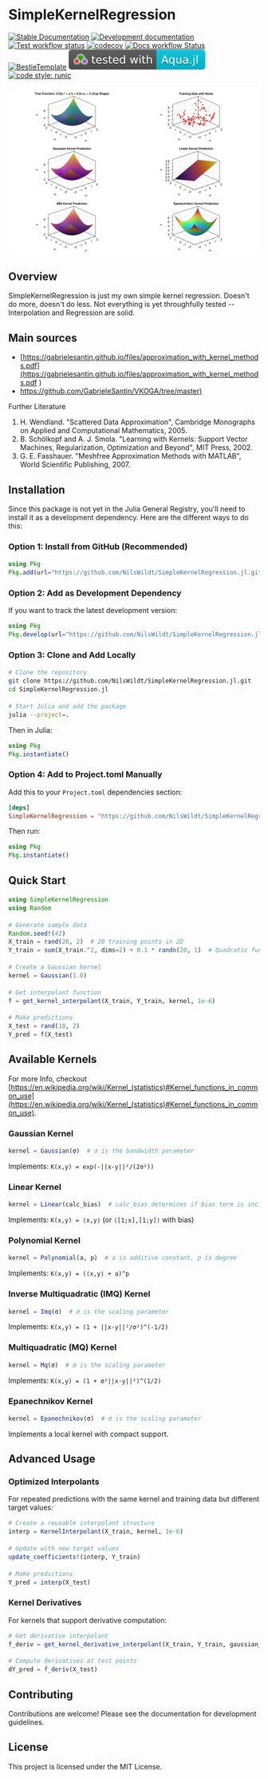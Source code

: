 # SimpleKernelRegression

[![Stable Documentation](https://img.shields.io/badge/docs-stable-blue.svg)](https://NilsWildt.github.io/SimpleKernelRegression.jl/stable)
[![Development documentation](https://img.shields.io/badge/docs-dev-blue.svg)](https://NilsWildt.github.io/SimpleKernelRegression.jl/dev)
[![Test workflow status](https://github.com/NilsWildt/SimpleKernelRegression.jl/actions/workflows/Test.yml/badge.svg?branch=main)](https://github.com/NilsWildt/SimpleKernelRegression.jl/actions/workflows/Test.yml?query=branch%3Amain)
[![codecov](https://codecov.io/github/NilsWildt/SimpleKernelregression.jl/graph/badge.svg?token=AK3U2LS9BZ)](https://codecov.io/github/NilsWildt/SimpleKernelregression.jl)
[![Docs workflow Status](https://github.com/NilsWildt/SimpleKernelRegression.jl/actions/workflows/Docs.yml/badge.svg?branch=main)](https://github.com/NilsWildt/SimpleKernelRegression.jl/actions/workflows/Docs.yml?query=branch%3Amain)
[![BestieTemplate](https://img.shields.io/endpoint?url=https://raw.githubusercontent.com/JuliaBesties/BestieTemplate.jl/main/docs/src/assets/badge.json)](https://github.com/JuliaBesties/BestieTemplate.jl)
[![Aqua QA](https://raw.githubusercontent.com/JuliaTesting/Aqua.jl/master/badge.svg)](https://github.com/JuliaTesting/Aqua.jl)
[![code style: runic](https://img.shields.io/badge/code_style-%E1%9A%B1%E1%9A%A2%E1%9A%BE%E1%9B%81%E1%9A%B2-black)](https://github.com/fredrikekre/Runic.jl)


![Kernel Regression Example](kernel_regression_3d_example.png)

## Overview

SimpleKernelRegression is just my own simple kernel regression. Doesn't do more, doesn't do less. Not everything is yet throughfully tested -- Interpolation and Regression are solid.

## Main sources

* [https://gabrielesantin.github.io/files/approximation_with_kernel_methods.pdf](https://gabrielesantin.github.io/files/approximation_with_kernel_methods.pdf )
* [https://github.com/GabrieleSantin/VKOGA/tree/master)](https://github.com/GabrieleSantin/VKOGA/tree/master )

Further Literature
1. H. Wendland. "Scattered Data Approximation", Cambridge Monographs on Applied and Computational Mathematics, 2005.
2. B. Schölkopf and A. J. Smola. "Learning with Kernels: Support Vector Machines, Regularization, Optimization and Beyond", MIT Press, 2002.
3. G. E. Fasshauer. "Meshfree Approximation Methods with MATLAB", World Scientific Publishing, 2007.


## Installation

Since this package is not yet in the Julia General Registry, you'll need to install it as a development dependency. Here are the different ways to do this:

### Option 1: Install from GitHub (Recommended)

```julia
using Pkg
Pkg.add(url="https://github.com/NilsWildt/SimpleKernelRegression.jl.git")
```

### Option 2: Add as Development Dependency

If you want to track the latest development version:

```julia
using Pkg
Pkg.develop(url="https://github.com/NilsWildt/SimpleKernelRegression.jl.git")
```

### Option 3: Clone and Add Locally

```bash
# Clone the repository
git clone https://github.com/NilsWildt/SimpleKernelRegression.jl.git
cd SimpleKernelRegression.jl

# Start Julia and add the package
julia --project=.
```

Then in Julia:
```julia
using Pkg
Pkg.instantiate()
```

### Option 4: Add to Project.toml Manually

Add this to your `Project.toml` dependencies section:
```toml
[deps]
SimpleKernelRegression = "https://github.com/NilsWildt/SimpleKernelRegression.jl.git"
```

Then run:
```julia
using Pkg
Pkg.instantiate()
```


## Quick Start

```julia
using SimpleKernelRegression
using Random

# Generate sample data
Random.seed!(42)
X_train = rand(20, 2)  # 20 training points in 2D
Y_train = sum(X_train.^2, dims=2) + 0.1 * randn(20, 1)  # Quadratic function with noise

# Create a Gaussian kernel
kernel = Gaussian(1.0)

# Get interpolant function
f = get_kernel_interpolant(X_train, Y_train, kernel, 1e-6)

# Make predictions
X_test = rand(10, 2)
Y_pred = f(X_test)
```

## Available Kernels

For more Info, checkout [https://en.wikipedia.org/wiki/Kernel_(statistics)#Kernel_functions_in_common_use](https://en.wikipedia.org/wiki/Kernel_(statistics)#Kernel_functions_in_common_use).
### Gaussian Kernel
```julia
kernel = Gaussian(σ)  # σ is the bandwidth parameter
```
Implements: `K(x,y) = exp(-||x-y||²/(2σ²))`

### Linear Kernel
```julia
kernel = Linear(calc_bias)  # calc_bias determines if bias term is included
```
Implements: `K(x,y) = ⟨x,y⟩` (or `⟨[1;x],[1;y]⟩` with bias)

### Polynomial Kernel
```julia
kernel = Polynomial(a, p)  # a is additive constant, p is degree
```
Implements: `K(x,y) = (⟨x,y⟩ + a)^p`

### Inverse Multiquadratic (IMQ) Kernel
```julia
kernel = Imq(σ)  # σ is the scaling parameter
```
Implements: `K(x,y) = (1 + ||x-y||²/σ²)^(-1/2)`

### Multiquadratic (MQ) Kernel
```julia
kernel = Mq(σ)  # σ is the scaling parameter
```
Implements: `K(x,y) = (1 + σ²||x-y||²)^(1/2)`

### Epanechnikov Kernel
```julia
kernel = Epanechnikov(σ)  # σ is the scaling parameter
```
Implements a local kernel with compact support.

## Advanced Usage

### Optimized Interpolants
For repeated predictions with the same kernel and training data but different target values:

```julia
# Create a reusable interpolant structure
interp = KernelInterpolant(X_train, kernel, 1e-6)

# Update with new target values
update_coefficients!(interp, Y_train)

# Make predictions
Y_pred = interp(X_test)
```

### Kernel Derivatives
For kernels that support derivative computation:

```julia
# Get derivative interpolant
f_deriv = get_kernel_derivative_interpolant(X_train, Y_train, gaussian_kernel, 1e-6)

# Compute derivatives at test points
dY_pred = f_deriv(X_test)
```


## Contributing

Contributions are welcome! Please see the documentation for development guidelines.

## License

This project is licensed under the MIT License.
